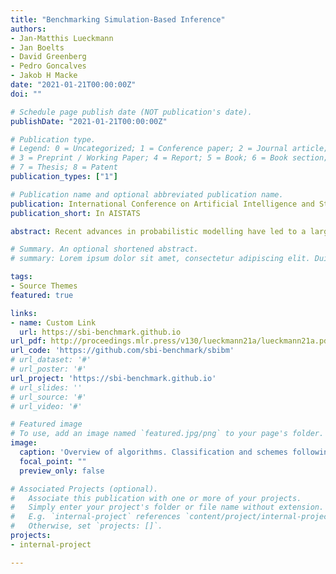 ```yaml
---
title: "Benchmarking Simulation-Based Inference"
authors:
- Jan-Matthis Lueckmann
- Jan Boelts
- David Greenberg
- Pedro Goncalves
- Jakob H Macke
date: "2021-01-21T00:00:00Z"
doi: ""

# Schedule page publish date (NOT publication's date).
publishDate: "2021-01-21T00:00:00Z"

# Publication type.
# Legend: 0 = Uncategorized; 1 = Conference paper; 2 = Journal article;
# 3 = Preprint / Working Paper; 4 = Report; 5 = Book; 6 = Book section;
# 7 = Thesis; 8 = Patent
publication_types: ["1"]

# Publication name and optional abbreviated publication name.
publication: International Conference on Artificial Intelligence and Statistics, AISTATS 2021
publication_short: In AISTATS

abstract: Recent advances in probabilistic modelling have led to a large number of simulation-based inference algorithms which do not require numerical evaluation of likelihoods. However, a public benchmark with appropriate performance metrics for such ’likelihood-free’ algorithms has been lacking. This has made it difficult to compare algorithms and identify their strengths and weaknesses. We set out to fill this gap. We provide a benchmark with inference tasks and suitable performance metrics, with an initial selection of algorithms including recent approaches employing neural networks and classical Approximate Bayesian Computation methods. We found that the choice of performance metric is critical, that even state-of-the-art algorithms have substantial room for improvement, and that sequential estimation improves sample efficiency. Neural network-based approaches generally exhibit better performance, but there is no uniformly best algorithm. We provide practical advice and highlight the potential of the benchmark to diagnose problems and improve algorithms. The results can be explored interactively on a companion website. All code is open source, making it possible to contribute further benchmark tasks and inference algorithms.

# Summary. An optional shortened abstract.
# summary: Lorem ipsum dolor sit amet, consectetur adipiscing elit. Duis posuere tellus ac convallis placerat. Proin tincidunt magna sed ex sollicitudin condimentum.

tags:
- Source Themes
featured: true

links:
- name: Custom Link
  url: https://sbi-benchmark.github.io
url_pdf: http://proceedings.mlr.press/v130/lueckmann21a/lueckmann21a.pdf
url_code: 'https://github.com/sbi-benchmark/sbibm'
# url_dataset: '#'
# url_poster: '#'
url_project: 'https://sbi-benchmark.github.io'
# url_slides: ''
# url_source: '#'
# url_video: '#'

# Featured image
# To use, add an image named `featured.jpg/png` to your page's folder. 
image:
  caption: 'Overview of algorithms. Classification and schemes following Cranmer et al. (2020)'
  focal_point: ""
  preview_only: false

# Associated Projects (optional).
#   Associate this publication with one or more of your projects.
#   Simply enter your project's folder or file name without extension.
#   E.g. `internal-project` references `content/project/internal-project/index.md`.
#   Otherwise, set `projects: []`.
projects:
- internal-project

---
```

